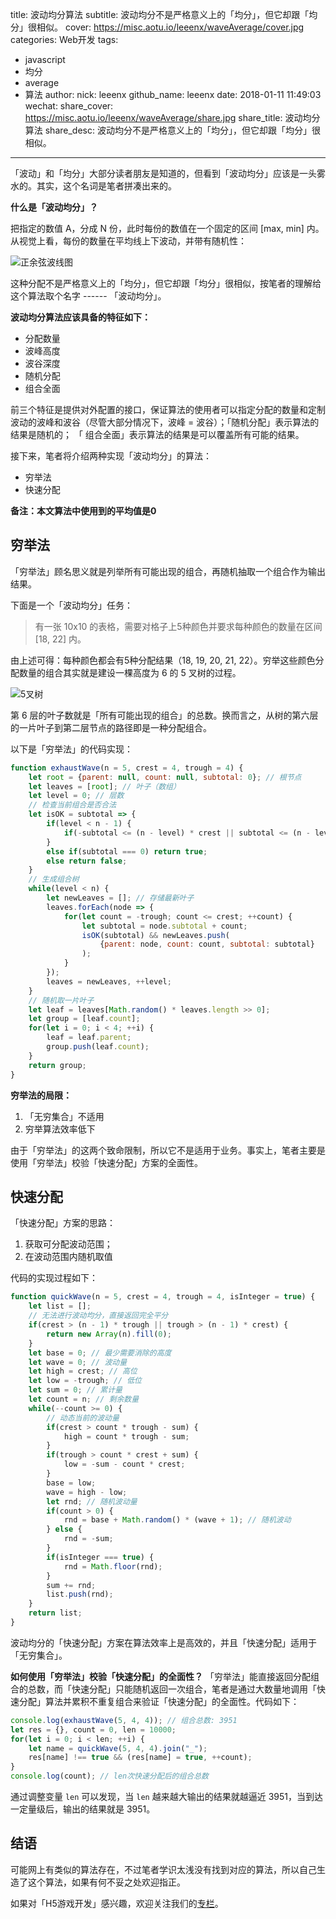 title: 波动均分算法
subtitle: 波动均分不是严格意义上的「均分」，但它却跟「均分」很相似。
cover: https://misc.aotu.io/leeenx/waveAverage/cover.jpg
categories: Web开发
tags:
  - javascript
  - 均分
  - average
  - 算法
author:
  nick: leeenx
  github_name: leeenx
date: 2018-01-11 11:49:03
wechat:
    share_cover: https://misc.aotu.io/leeenx/waveAverage/share.jpg
    share_title: 波动均分算法
    share_desc: 波动均分不是严格意义上的「均分」，但它却跟「均分」很相似。
---

「波动」和「均分」大部分读者朋友是知道的，但看到「波动均分」应该是一头雾水的。其实，这个名词是笔者拼凑出来的。

**什么是「波动均分」？**

把指定的数值 A，分成 N 份，此时每份的数值在一个固定的区间 [max, min] 内。 从视觉上看，每份的数量在平均线上下波动，并带有随机性：

![正余弦波线图](https://misc.aotu.io/leeenx/waveAverage/2017-12-06-waveAverage.gif)

这种分配不是严格意义上的「均分」，但它却跟「均分」很相似，按笔者的理解给这个算法取个名字 ------ 「波动均分」。

**波动均分算法应该具备的特征如下：**

- 分配数量
- 波峰高度
- 波谷深度
- 随机分配
- 组合全面
 
前三个特征是提供对外配置的接口，保证算法的使用者可以指定分配的数量和定制波动的波峰和波谷（尽管大部分情况下，波峰 = 波谷）；「随机分配」表示算法的结果是随机的；
「 组合全面」表示算法的结果是可以覆盖所有可能的结果。

接下来，笔者将介绍两种实现「波动均分」的算法：

- 穷举法
- 快速分配

**备注：本文算法中使用到的平均值是0**

## 穷举法

「穷举法」顾名思义就是列举所有可能出现的组合，再随机抽取一个组合作为输出结果。

下面是一个「波动均分」任务：
> 有一张 10x10 的表格，需要对格子上5种颜色并要求每种颜色的数量在区间 [18, 22] 内。

由上述可得：每种颜色都会有5种分配结果（18, 19, 20, 21, 22）。穷举这些颜色分配数量的组合其实就是建设一棵高度为 6 的 5 叉树的过程。

![5叉树](https://misc.aotu.io/leeenx/waveAverage/20180110_tree.gif?v=5)

第 6 层的叶子数就是「所有可能出现的组合」的总数。换而言之，从树的第六层的一片叶子到第二层节点的路径即是一种分配组合。

以下是「穷举法」的代码实现：
```javascript
function exhaustWave(n = 5, crest = 4, trough = 4) { 
	let root = {parent: null, count: null, subtotal: 0}; // 根节点
	let leaves = [root]; // 叶子（数组）
	let level = 0; // 层数 
	// 检查当前组合是否合法
	let isOK = subtotal => {
		if(level < n - 1) {
			if(-subtotal <= (n - level) * crest || subtotal <= (n - level) * trough) return true; 
		}
		else if(subtotal === 0) return true; 
		else return false; 
	}
	// 生成组合树 
	while(level < n) { 
		let newLeaves = []; // 存储最新叶子
		leaves.forEach(node => {
			for(let count = -trough; count <= crest; ++count) {
				let subtotal = node.subtotal + count; 
				isOK(subtotal) && newLeaves.push(
					{parent: node, count: count, subtotal: subtotal}
				); 
			}
		}); 
		leaves = newLeaves, ++level; 
	}
	// 随机取一片叶子
	let leaf = leaves[Math.random() * leaves.length >> 0]; 
	let group = [leaf.count]; 
	for(let i = 0; i < 4; ++i) { 
		leaf = leaf.parent; 
		group.push(leaf.count); 
	}
	return group; 
}
```

**穷举法的局限：**

1.  「无穷集合」不适用
2.  穷举算法效率低下

由于「穷举法」的这两个致命限制，所以它不是适用于业务。事实上，笔者主要是使用「穷举法」校验「快速分配」方案的全面性。

## 快速分配

「快速分配」方案的思路：

1. 获取可分配波动范围；
2. 在波动范围内随机取值

代码的实现过程如下：
```javascript
function quickWave(n = 5, crest = 4, trough = 4, isInteger = true) { 
	let list = []; 
	// 无法进行波动均分，直接返回完全平分
	if(crest > (n - 1) * trough || trough > (n - 1) * crest) {
		return new Array(n).fill(0); 
	}
	let base = 0; // 最少需要消除的高度
	let wave = 0; // 波动量
	let high = crest; // 高位
	let low = -trough; // 低位
	let sum = 0; // 累计量 
	let count = n; // 剩余数量 
	while(--count >= 0) { 
		// 动态当前的波动量
		if(crest > count * trough - sum) {
			high = count * trough - sum; 
		}
		if(trough > count * crest + sum) {
			low = -sum - count * crest; 
		}
		base = low; 
		wave = high - low; 
		let rnd; // 随机波动量 
		if(count > 0) {
			rnd = base + Math.random() * (wave + 1); // 随机波动
		} else {
			rnd = -sum; 
		}
		if(isInteger === true) {
			rnd = Math.floor(rnd); 
		} 
		sum += rnd; 
		list.push(rnd); 
	}
	return list; 
}
```
波动均分的「快速分配」方案在算法效率上是高效的，并且「快速分配」适用于「无穷集合」。

**如何使用「穷举法」校验「快速分配」的全面性？**
「穷举法」能直接返回分配组合的总数，而「快速分配」只能随机返回一次组合，笔者是通过大数量地调用「快速分配」算法并累积不重复组合来验证「快速分配」的全面性。代码如下： 

```javascript
console.log(exhaustWave(5, 4, 4)); // 组合总数: 3951
let res = {}, count = 0, len = 10000; 
for(let i = 0; i < len; ++i) { 
	let name = quickWave(5, 4, 4).join("_"); 
	res[name] !== true && (res[name] = true, ++count);  
}
console.log(count); // len次快速分配后的组合总数
```
通过调整变量 `len` 可以发现，当 `len` 越来越大输出的结果就越逼近 3951，当到达一定量级后，输出的结果就是 3951。 

## 结语

可能网上有类似的算法存在，不过笔者学识太浅没有找到对应的算法，所以自己生造了这个算法，如果有何不妥之处欢迎指正。

如果对「H5游戏开发」感兴趣，欢迎关注我们的[专栏](https://zhuanlan.zhihu.com/snsgame)。 
